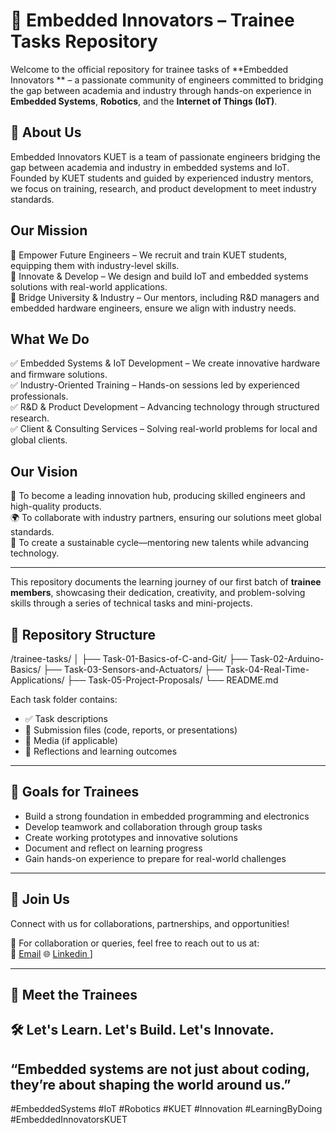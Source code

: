 # 🚀 Embedded Innovators  – Trainee Tasks Repository

Welcome to the official repository for trainee tasks of **Embedded Innovators ** – a passionate community of engineers committed to bridging the gap between academia and industry through hands-on experience in **Embedded Systems**, **Robotics**, and the **Internet of Things (IoT)**.

## 🌟 About Us

Embedded Innovators KUET is a team of passionate engineers bridging the gap between academia and industry in embedded systems and IoT. Founded by KUET students and guided by experienced industry mentors, we focus on training, research, and product development to meet industry standards.

## Our Mission
🔹 Empower Future Engineers – We recruit and train KUET students, equipping them with industry-level skills.  
🔹 Innovate & Develop – We design and build IoT and embedded systems solutions with real-world applications.  
🔹 Bridge University & Industry – Our mentors, including R&D managers and embedded hardware engineers, ensure we align with industry needs.

## What We Do
✅ Embedded Systems & IoT Development – We create innovative hardware and firmware solutions.  
✅ Industry-Oriented Training – Hands-on sessions led by experienced professionals.  
✅ R&D & Product Development – Advancing technology through structured research.  
✅ Client & Consulting Services – Solving real-world problems for local and global clients.

## Our Vision
🚀 To become a leading innovation hub, producing skilled engineers and high-quality products.  
🌍 To collaborate with industry partners, ensuring our solutions meet global standards.  
🔄 To create a sustainable cycle—mentoring new talents while advancing technology.

---
This repository documents the learning journey of our first batch of **trainee members**, showcasing their dedication, creativity, and problem-solving skills through a series of technical tasks and mini-projects.


## 📁 Repository Structure

/trainee-tasks/
│
├── Task-01-Basics-of-C-and-Git/
├── Task-02-Arduino-Basics/
├── Task-03-Sensors-and-Actuators/
├── Task-04-Real-Time-Applications/
├── Task-05-Project-Proposals/
└── README.md

Each task folder contains:
- ✅ Task descriptions
- 📝 Submission files (code, reports, or presentations)
- 📸 Media (if applicable)
- 💬 Reflections and learning outcomes

---

## 🧠 Goals for Trainees

- Build a strong foundation in embedded programming and electronics
- Develop teamwork and collaboration through group tasks
- Create working prototypes and innovative solutions
- Document and reflect on learning progress
- Gain hands-on experience to prepare for real-world challenges

---

## 🤝 Join Us
Connect with us for collaborations, partnerships, and opportunities!

📧 For collaboration or queries, feel free to reach out to us at:  
📍 [Email](embeddedinnovators745@gmail.com) 
🌐 [Linkedin ](https://www.linkedin.com/company/embedded-innovators-kuet/)]

---

## 📢 Meet the Trainees


## 🛠️ Let's Learn. Let's Build. Let's Innovate.

“Embedded systems are not just about coding, they’re about shaping the world around us.”
---

#EmbeddedSystems #IoT #Robotics #KUET #Innovation #LearningByDoing #EmbeddedInnovatorsKUET
